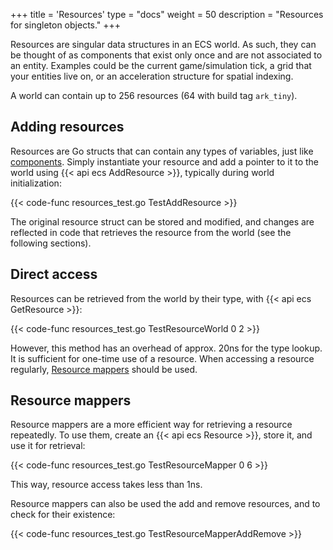 +++
title = 'Resources'
type = "docs"
weight = 50
description = "Resources for singleton objects."
+++

Resources are singular data structures in an ECS world.
As such, they can be thought of as components that exist only once and are not associated to an entity.
Examples could be the current game/simulation tick, a grid that your entities live on,
or an acceleration structure for spatial indexing.

A world can contain up to 256 resources (64 with build tag `ark_tiny`).

## Adding resources

Resources are Go structs that can contain any types of variables, just like [components](../concepts/#components).
Simply instantiate your resource and add a pointer to it to the world using {{< api ecs AddResource >}},
typically during world initialization:

{{< code-func resources_test.go TestAddResource >}}

The original resource struct can be stored and modified,
and changes are reflected in code that retrieves the resource from the world (see the following sections).

## Direct access

Resources can be retrieved from the world by their type, with {{< api ecs GetResource >}}:

{{< code-func resources_test.go TestResourceWorld 0 2 >}}

However, this method has an overhead of approx. 20ns for the type lookup.
It is sufficient for one-time use of a resource.
When accessing a resource regularly, [Resource mappers](#resource-mappers) should be used.

## Resource mappers

Resource mappers are a more efficient way for retrieving a resource repeatedly.
To use them, create an {{< api ecs Resource >}}, store it, and use it for retrieval:

{{< code-func resources_test.go TestResourceMapper 0 6 >}}

This way, resource access takes less than 1ns.

Resource mappers can also be used the add and remove resources, and to check for their existence:

{{< code-func resources_test.go TestResourceMapperAddRemove >}}
